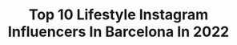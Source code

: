 ---
title: Top 10 Lifestyle Instagram Influencers In Barcelona In 2022
description: >-
  Find top lifestyle Instagram influencers in Barcelona in 2022. Most popular hashtags: #photooftheday #barcelona #love.
platform: Instagram
hits: 200
text_top: Discover the top-rated Instagram accounts on inBeat.
text_bottom: inBeat has 200 Instagram influencers like this in Barcelona, Spain for you to pitch.
profiles:
  - username: "mi.mundovegano"
    fullname: >-
      𝐌𝐢 𝐦𝐮𝐧𝐝𝐨 𝐯𝐞𝐠𝐚𝐧𝐨 ~ Yaiza
    bio: >-
      🌿 Veganizando corazones 👩🏼‍🌾 Cocina respetuosa y con amor 10% en @naturle_bio código "mimundovegano"
    location: "Spain"
    followers: 4699
    engagement: 761
    commentsToLikes: 0.281215
    id: ckapcpvjq4q150i782qhb4qjz
    verified: false
    hashtags: "#foodporn, #healthylifestyle, #losmartesvegan, #instagood"
  - username: "barbaraders"
    fullname: >-
      Barbaraders - Content Creator
    bio: >-
      ➳ BCN📍| COSTA BRAVA 🌊 | TARIFA ⚓️ ➳ barbaraderobles@hotmail.com ➳ Brand Ambassador ➳ Social Media Strategist ➳ Lifestyle | Fashion | Travel | Beauty
    location: "Spain"
    followers: 36435
    engagement: 175
    commentsToLikes: 0.361002
    id: ck0ubmkylexqb0i19fwg46n1w
    verified: false
    hashtags: "#photography, #fashionista, #streetstyle, #style"
  - username: "bella.como.camella"
    fullname: >-
      Amanda Marín Gutiérrez
    bio: >-
      BEAUTY // FASHION // LIFESTYLE 📍Barcelona 💌 Bella.como.camellaa@gmail.com More⬇️ https://bellacomocamella.wordpress.com/
    location: "Spain"
    followers: 8222
    engagement: 361
    commentsToLikes: 0.074438
    id: ck5ztja9l0is90i14dcvkw48q
    verified: false
    hashtags: "#ybb8ed, #flatlay, #hivencyawardses, #irohanaturemask"
  - username: "trendy_lover"
    fullname: >-
      Sara Martín
    bio: >-
      🌟 Always follow your dreams 📸 Fashion | Beauty | Lifestyle 📍 Barcelona 🌴 📲 Blog: www.trendy-lover.com 🛍 Mi ropa a la venta en @vinted 👇🏻
    location: "Spain"
    followers: 15061
    engagement: 300
    commentsToLikes: 0.100484
    id: ckaoxffm4d0wl0i78f7k6afkb
    verified: false
    hashtags: "#buenasvibras, #zarainspo, #goodnight, #magneticsl"
  - username: "mon_rovi"
    fullname: >-
      MON ROVI ✨ Hola amigooos!
    bio: >-
      Travel & Lifestyle 📍Barcelona - Madrid ✉️ mon@monrovi.net 🎥 YouTube: Mon Rovi
    location: "Spain"
    followers: 280311
    engagement: 158
    commentsToLikes: 0.025184
    id: ckap9mc33sqxl0i78x9yuilf0
    verified: false
    hashtags: "#rovitips, #guccigang, #tapfordetails, #jaumeplensa"
  - username: "ryelondon"
    fullname: >-
      Holly Wulff Petersen
    bio: >-
      photographer. chef. mama travel - lifestyle - food barcelona / london
    location: "Spain"
    followers: 27409
    engagement: 130
    commentsToLikes: 0.025549
    id: ck5capalhdv2r0i11a3q0hg4f
    verified: false
    hashtags: "#fromthearchives, #onthejournal"
  - username: "quemequitenloviajado_"
    fullname: >-
      ✨ⱭɾՕⱭ✨
    bio: >-
      🌍 ViajerA 🧳🙋🏽‍♀️ 🦦 Amante de los animales 🌳 Turismo responsable 📷 Fotos viajeras propias 📍 España 🇪🇸 Vlc & Cs
    location: "Spain"
    followers: 5632
    engagement: 1237
    commentsToLikes: 0.053618
    id: ck0vxbk3ky3es0i19zjmle3xt
    verified: false
    hashtags: "#madridmonumental, #murcia, #feliz, #moments"
  - username: "rubenromerodj"
    fullname: >-
      Rubén Romero
    bio: >-
      🔥 𝗖𝗘𝗢 - HASTA ABAJO 🔥 🍒𝗣𝗔𝗖𝗛𝗔 𝖫𝖠 𝖯𝖨𝖭𝖤𝖣𝖠🍒 🌍Eʟ Pᴀᴄʜᴀ ᴍᴀ́s ɢʀᴀɴᴅᴇ ᴅᴇʟ ᴍᴜɴᴅᴏ.🌎
    location: "Spain"
    followers: 10010
    engagement: 863
    commentsToLikes: 0.045323
    id: ck5cc7cy1gujn0i11oroeii9p
    verified: false
    hashtags: "#pioneer, #wisin, #downtownorlando, #ucf"
  - username: "diegobrabbit"
    fullname: >-
      Diego Antón
    bio: >-
      Zaragoza co!!! • @serluaskateboarding • @luceras_wax • @itsobdc • @303andgo •
    location: "Spain"
    followers: 13948
    engagement: 1215
    commentsToLikes: 0.025636
    id: ckap6r31vh2ko0i78x96xjxxh
    verified: false
    hashtags: "#skateboardingisfun, #zaragoza, #skateboard, #skate"
  - username: "alexsete__"
    fullname: >-
      𝑨𝑳𝑬𝑿   𝑼𝑴 🇹🇩
    bio: >-
      Menswear | Lifestyle | Fitness 📍Barcelona | Alba Iulia ✉️| Ƈontαct: ursete99@ցmαil.com Never duck your head win or lose
    location: "Spain"
    followers: 81699
    engagement: 204
    commentsToLikes: 0.074378
    id: ck8td1gtn1gka0j78ad20r1od
    verified: false
    hashtags: "#modahombre, #malefashion, #siksilk, #fashionmens"
---